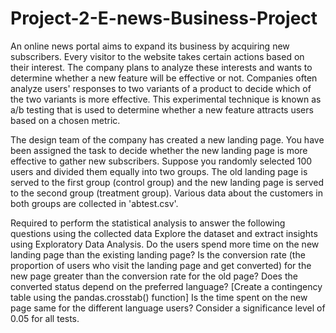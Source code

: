 # Project-2-E-news-Business-Project
An online news portal aims to expand its business by acquiring new subscribers. Every visitor to the website takes certain actions based on their interest. The company plans to analyze these interests and wants to determine whether a new feature will be effective or not. Companies often analyze users' responses to two variants of a product to decide which of the two variants is more effective. This experimental technique is known as a/b testing that is used to determine whether a new feature attracts users based on a chosen metric.

The design team of the company has created a new landing page. You have been assigned the task to decide whether the new landing page is more effective to gather new subscribers. Suppose you randomly selected 100 users and divided them equally into two groups. The old landing page is served to the first group (control group) and the new landing page is served to the second group (treatment group). Various data about the customers in both groups are collected in 'abtest.csv'. 

Required to perform the statistical analysis to answer the following questions using the collected data
Explore the dataset and extract insights using Exploratory Data Analysis.
Do the users spend more time on the new landing page than the existing landing page?
Is the conversion rate (the proportion of users who visit the landing page and get converted) for the new page greater than the conversion rate for the old page?
Does the converted status depend on the preferred language? [Create a contingency table using the pandas.crosstab() function]
Is the time spent on the new page same for the different language users?
Consider a significance level of 0.05 for all tests.

